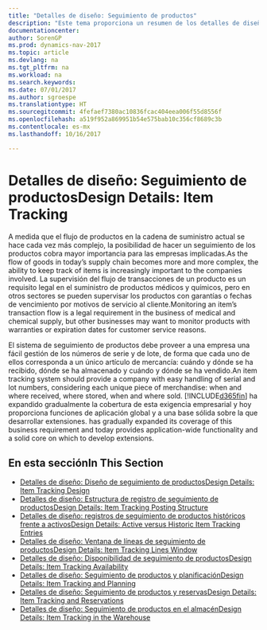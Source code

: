 ```yaml
---
title: "Detalles de diseño: Seguimiento de productos"
description: "Este tema proporciona un resumen de los detalles de diseño del seguimiento de producto."
documentationcenter: 
author: SorenGP
ms.prod: dynamics-nav-2017
ms.topic: article
ms.devlang: na
ms.tgt_pltfrm: na
ms.workload: na
ms.search.keywords: 
ms.date: 07/01/2017
ms.author: sgroespe
ms.translationtype: HT
ms.sourcegitcommit: 4fefaef7380ac10836fcac404eea006f55d8556f
ms.openlocfilehash: a519f952a869951b54e575bab10c356cf8689c3b
ms.contentlocale: es-mx
ms.lasthandoff: 10/16/2017

---
```

# <a name="design-details-item-tracking"></a><span data-ttu-id="61b2e-103">Detalles de diseño: Seguimiento de productos</span><span class="sxs-lookup"><span data-stu-id="61b2e-103">Design Details: Item Tracking</span></span>
<span data-ttu-id="61b2e-104">A medida que el flujo de productos en la cadena de suministro actual se hace cada vez más complejo, la posibilidad de hacer un seguimiento de los productos cobra mayor importancia para las empresas implicadas.</span><span class="sxs-lookup"><span data-stu-id="61b2e-104">As the flow of goods in today’s supply chain becomes more and more complex, the ability to keep track of items is increasingly important to the companies involved.</span></span> <span data-ttu-id="61b2e-105">La supervisión del flujo de transacciones de un producto es un requisito legal en el suministro de productos médicos y químicos, pero en otros sectores se pueden supervisar los productos con garantías o fechas de vencimiento por motivos de servicio al cliente.</span><span class="sxs-lookup"><span data-stu-id="61b2e-105">Monitoring an item’s transaction flow is a legal requirement in the business of medical and chemical supply, but other businesses may want to monitor products with warranties or expiration dates for customer service reasons.</span></span>  

<span data-ttu-id="61b2e-106">El sistema de seguimiento de productos debe proveer a una empresa una fácil gestión de los números de serie y de lote, de forma que cada uno de ellos corresponda a un único artículo de mercancía: cuándo y dónde se ha recibido, dónde se ha almacenado y cuándo y dónde se ha vendido.</span><span class="sxs-lookup"><span data-stu-id="61b2e-106">An item tracking system should provide a company with easy handling of serial and lot numbers, considering each unique piece of merchandise: when and where received, where stored, when and where sold.</span></span> [!INCLUDE[d365fin](includes/d365fin_md.md)]<span data-ttu-id="61b2e-107"> ha expandido gradualmente la cobertura de esta exigencia empresarial y hoy proporciona funciones de aplicación global y a una base sólida sobre la que desarrollar extensiones.</span><span class="sxs-lookup"><span data-stu-id="61b2e-107"> has gradually expanded its coverage of this business requirement and today provides application-wide functionality and a solid core on which to develop extensions.</span></span>  

## <a name="in-this-section"></a><span data-ttu-id="61b2e-108">En esta sección</span><span class="sxs-lookup"><span data-stu-id="61b2e-108">In This Section</span></span>  
* [<span data-ttu-id="61b2e-109">Detalles de diseño: Diseño de seguimiento de productos</span><span class="sxs-lookup"><span data-stu-id="61b2e-109">Design Details: Item Tracking Design</span></span>](design-details-item-tracking-design.md)  
* [<span data-ttu-id="61b2e-110">Detalles de diseño: Estructura de registro de seguimiento de productos</span><span class="sxs-lookup"><span data-stu-id="61b2e-110">Design Details: Item Tracking Posting Structure</span></span>](design-details-item-tracking-posting-structure.md)  
* [<span data-ttu-id="61b2e-111">Detalles de diseño: registros de seguimiento de productos históricos frente a activos</span><span class="sxs-lookup"><span data-stu-id="61b2e-111">Design Details: Active versus Historic Item Tracking Entries</span></span>](design-details-active-versus-historic-item-tracking-entries.md)  
* [<span data-ttu-id="61b2e-112">Detalles de diseño: Ventana de líneas de seguimiento de productos</span><span class="sxs-lookup"><span data-stu-id="61b2e-112">Design Details: Item Tracking Lines Window</span></span>](design-details-item-tracking-lines-window.md)  
* [<span data-ttu-id="61b2e-113">Detalles de diseño: Disponibilidad de seguimiento de productos</span><span class="sxs-lookup"><span data-stu-id="61b2e-113">Design Details: Item Tracking Availability</span></span>](design-details-item-tracking-availability.md)  
* [<span data-ttu-id="61b2e-114">Detalles de diseño: Seguimiento de productos y planificación</span><span class="sxs-lookup"><span data-stu-id="61b2e-114">Design Details: Item Tracking and Planning</span></span>](design-details-item-tracking-and-planning.md)  
* [<span data-ttu-id="61b2e-115">Detalles de diseño: Seguimiento de productos y reservas</span><span class="sxs-lookup"><span data-stu-id="61b2e-115">Design Details: Item Tracking and Reservations</span></span>](design-details-item-tracking-and-reservations.md)  
* [<span data-ttu-id="61b2e-116">Detalles de diseño: Seguimiento de productos en el almacén</span><span class="sxs-lookup"><span data-stu-id="61b2e-116">Design Details: Item Tracking in the Warehouse</span></span>](design-details-item-tracking-in-the-warehouse.md)

